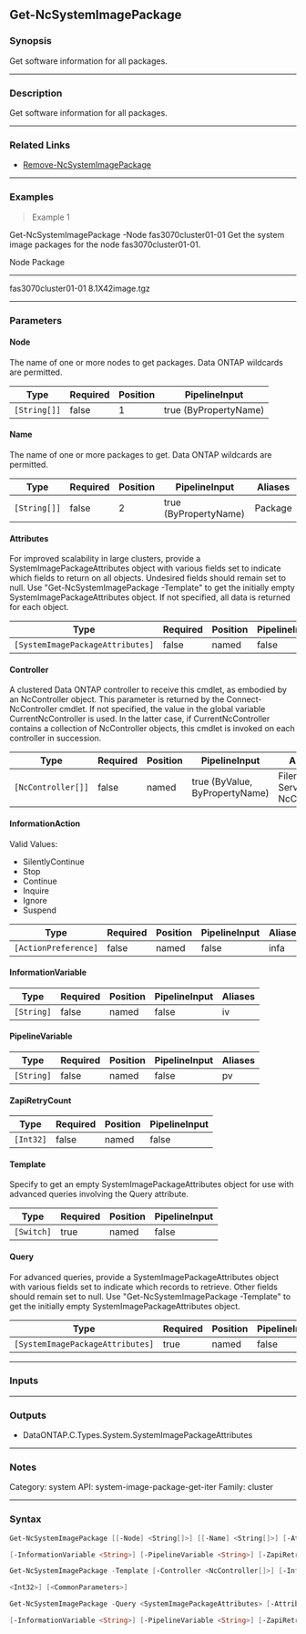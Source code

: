 Get-NcSystemImagePackage
------------------------

### Synopsis
Get software information for all packages.

---

### Description

Get software information for all packages.

---

### Related Links
* [Remove-NcSystemImagePackage](Remove-NcSystemImagePackage)

---

### Examples
> Example 1

Get-NcSystemImagePackage -Node fas3070cluster01-01
Get the system image packages for the node fas3070cluster01-01.

Node                                    Package
----                                    -------
fas3070cluster01-01                     8.1X42image.tgz

---

### Parameters
#### **Node**
The name of one or more nodes to get packages.  Data ONTAP wildcards are permitted.

|Type        |Required|Position|PipelineInput        |
|------------|--------|--------|---------------------|
|`[String[]]`|false   |1       |true (ByPropertyName)|

#### **Name**
The name of one or more packages to get.  Data ONTAP wildcards are permitted.

|Type        |Required|Position|PipelineInput        |Aliases|
|------------|--------|--------|---------------------|-------|
|`[String[]]`|false   |2       |true (ByPropertyName)|Package|

#### **Attributes**
For improved scalability in large clusters, provide a SystemImagePackageAttributes object with various fields set to indicate which fields to return on all objects.  Undesired fields should remain set to null.  Use "Get-NcSystemImagePackage -Template" to get the initially empty SystemImagePackageAttributes object.  If not specified, all data is returned for each object.

|Type                            |Required|Position|PipelineInput|
|--------------------------------|--------|--------|-------------|
|`[SystemImagePackageAttributes]`|false   |named   |false        |

#### **Controller**
A clustered Data ONTAP controller to receive this cmdlet, as embodied by an NcController object.  This parameter is returned by the Connect-NcController cmdlet.  If not specified, the value in the global variable CurrentNcController is used.  In the latter case, if CurrentNcController contains a collection of NcController objects, this cmdlet is invoked on each controller in succession.

|Type              |Required|Position|PipelineInput                 |Aliases                          |
|------------------|--------|--------|------------------------------|---------------------------------|
|`[NcController[]]`|false   |named   |true (ByValue, ByPropertyName)|Filer<br/>Server<br/>NcController|

#### **InformationAction**

Valid Values:

* SilentlyContinue
* Stop
* Continue
* Inquire
* Ignore
* Suspend

|Type                |Required|Position|PipelineInput|Aliases|
|--------------------|--------|--------|-------------|-------|
|`[ActionPreference]`|false   |named   |false        |infa   |

#### **InformationVariable**

|Type      |Required|Position|PipelineInput|Aliases|
|----------|--------|--------|-------------|-------|
|`[String]`|false   |named   |false        |iv     |

#### **PipelineVariable**

|Type      |Required|Position|PipelineInput|Aliases|
|----------|--------|--------|-------------|-------|
|`[String]`|false   |named   |false        |pv     |

#### **ZapiRetryCount**

|Type     |Required|Position|PipelineInput|
|---------|--------|--------|-------------|
|`[Int32]`|false   |named   |false        |

#### **Template**
Specify to get an empty SystemImagePackageAttributes object for use with advanced queries involving the Query attribute.

|Type      |Required|Position|PipelineInput|
|----------|--------|--------|-------------|
|`[Switch]`|true    |named   |false        |

#### **Query**
For advanced queries, provide a SystemImagePackageAttributes object with various fields set to indicate which records to retrieve.  Other fields should remain set to null.  Use "Get-NcSystemImagePackage -Template" to get the initially empty SystemImagePackageAttributes object.

|Type                            |Required|Position|PipelineInput|
|--------------------------------|--------|--------|-------------|
|`[SystemImagePackageAttributes]`|true    |named   |false        |

---

### Inputs

---

### Outputs
* DataONTAP.C.Types.System.SystemImagePackageAttributes

---

### Notes
Category: system
API: system-image-package-get-iter
Family: cluster

---

### Syntax
```PowerShell
Get-NcSystemImagePackage [[-Node] <String[]>] [[-Name] <String[]>] [-Attributes <SystemImagePackageAttributes>] [-Controller <NcController[]>] [-InformationAction <ActionPreference>] 
```
```PowerShell
[-InformationVariable <String>] [-PipelineVariable <String>] [-ZapiRetryCount <Int32>] [<CommonParameters>]
```
```PowerShell
Get-NcSystemImagePackage -Template [-Controller <NcController[]>] [-InformationAction <ActionPreference>] [-InformationVariable <String>] [-PipelineVariable <String>] [-ZapiRetryCount 
```
```PowerShell
<Int32>] [<CommonParameters>]
```
```PowerShell
Get-NcSystemImagePackage -Query <SystemImagePackageAttributes> [-Attributes <SystemImagePackageAttributes>] [-Controller <NcController[]>] [-InformationAction <ActionPreference>] 
```
```PowerShell
[-InformationVariable <String>] [-PipelineVariable <String>] [-ZapiRetryCount <Int32>] [<CommonParameters>]
```

